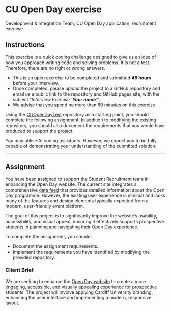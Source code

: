 # CU Open Day exercise  
Development & Integration Team, CU Open Day application, recruitment exercise  

## Instructions

This exercise is a quick coding challenge designed to give us an idea of how you approach writing code and solving problems. It is not a test. Therefore, there are no right or wrong answers. 

* This is an open exercise to be completed and submitted **48 hours** before your interview. 
* Once completed, please upload the project to a GitHub repository and email us a public link to the repository and GitHub pages site, with the subject “*Interview Exercise '**Your name**'*”. 
* We advise that you spend no more than 60 minutes on this exercise.

Using the [CUOpenDayTest](https://github.com/CardiffUniversityUITGB/CUOpenDayTest) repository as a starting point, you should complete the following assignment. In addition to modifying the existing repository, you should also document the requirements that you would have produced to support the project.

You may utilise AI coding assistants. However, we expect you to be fully capable of demonstrating your understanding of the submitted solution.

---

## Assignment

You have been assigned to support the Student Recruitment team in enhancing the Open Day website. The current site integrates a comprehensive [data feed](https://cardiffuniversityuitgb.github.io/CUOpenDayTest/api/OpenDay.json) that provides detailed information about the Open Day programme. However, the existing user experience is minimal and lacks many of the features and design elements typically expected from a modern, user-friendly event platform.

The goal of this project is to significantly improve the website’s usability, accessibility, and visual appeal, ensuring it effectively supports prospective students in planning and navigating their Open Day experience.

To complete the assignment, you should:
* Document the assignment requirements.
* Implement the requirements you have identified by modifying the provided repository.

### Client Brief

We are seeking to enhance the [Open Day website](https://cardiffuniversityuitgb.github.io/CUOpenDayTest/) to create a more engaging, accessible, and visually appealing experience for prospective students. The project will involve applying Cardiff University branding, enhancing the user interface and implementing a modern, responsive layout. 
